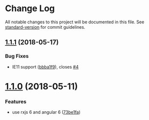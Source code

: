 # Change Log

All notable changes to this project will be documented in this file. See [standard-version](https://github.com/conventional-changelog/standard-version) for commit guidelines.

<a name="1.1.1"></a>
## [1.1.1](https://github.com/kukhariev/ngx-uploadx/compare/v1.1.0...v1.1.1) (2018-05-17)


### Bug Fixes

* IE11 support ([bbba1f9](https://github.com/kukhariev/ngx-uploadx/commit/bbba1f9)), closes [#4](https://github.com/kukhariev/ngx-uploadx/issues/4)



<a name="1.1.0"></a>
# [1.1.0](https://github.com/kukhariev/ngx-uploadx/compare/v1.0.9...v1.1.0) (2018-05-11)


### Features

* use rxjs 6 and angular 6 ([73be1fa](https://github.com/kukhariev/ngx-uploadx/commit/73be1fa))
